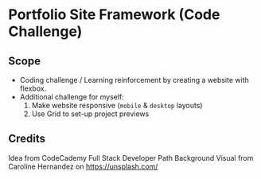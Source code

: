 # **Portfolio Site Framework** (Code Challenge)

## Scope

- Coding challenge / Learning reinforcement by creating a website with flexbox.
- Additional challenge for myself:
  1. Make website responsive (`mobile` & `desktop` layouts)
  2. Use Grid to set-up project previews

## Credits

Idea from CodeCademy Full Stack Developer Path
Background Visual from Caroline Hernandez on https://unsplash.com/
